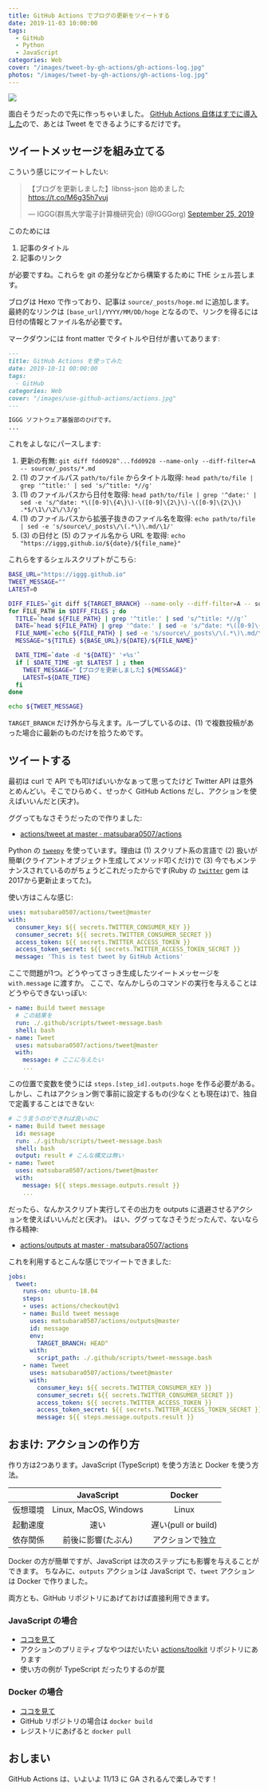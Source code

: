 ```yaml
---
title: GitHub Actions でブログの更新をツイートする
date: 2019-11-03 10:00:00
tags:
  - GitHub
  - Python
  - JavaScript
categories: Web
cover: "/images/tweet-by-gh-actions/gh-actions-log.jpg"
photos: "/images/tweet-by-gh-actions/gh-actions-log.jpg"
---
```


![](/images/tweet-by-gh-actions/ikisatsu.jpg)

面白そうだったので先に作っちゃいました。
[GitHub Actions 自体はすでに導入した](https://iggg.github.io/2019/10/11/use-github-actions)ので、あとは Tweet をできるようにするだけです。

## ツイートメッセージを組み立てる

こういう感じにツイートしたい:

<blockquote class="twitter-tweet"><p lang="ja" dir="ltr">【ブログを更新しました】libnss-json 始めました <a href="https://t.co/M6g35h7vuj">https://t.co/M6g35h7vuj</a></p>&mdash; IGGG(群馬大学電子計算機研究会) (@IGGGorg) <a href="https://twitter.com/IGGGorg/status/1176865665635930112?ref_src=twsrc%5Etfw">September 25, 2019</a></blockquote> <script async src="https://platform.twitter.com/widgets.js" charset="utf-8"></script>

このためには

1. 記事のタイトル
2. 記事のリンク

が必要ですね。これらを git の差分などから構築するために THE シェル芸します。

ブログは Hexo で作っており、記事は `source/_posts/hoge.md` に追加します。最終的なリンクは `[base_url]/YYYY/MM/DD/hoge` となるので、リンクを得るには日付の情報とファイル名が必要です。

マークダウンには front matter でタイトルや日付が書いてあります:

```markdown
---
title: GitHub Actions を使ってみた
date: 2019-10-11 00:00:00
tags:
  - GitHub
categories: Web
cover: "/images/use-github-actions/actions.jpg"
---

IGGG ソフトウェア基盤部のひげです。
...
```

これをよしなにパースします:

1. 更新の有無: `git diff fdd0928^...fdd0928 --name-only --diff-filter=A -- source/_posts/*.md`
2. (1) のファイルパス `path/to/file` からタイトル取得: `head path/to/file | grep '^title:' | sed 's/^title: *//g'`
3. (1) のファイルパスから日付を取得: `head path/to/file | grep '^date:' | sed -e 's/^date: *\([0-9]\{4\}\)-\([0-9]\{2\}\)-\([0-9]\{2\}\) .*$/\1\/\2\/\3/g'`
4. (1) のファイルパスから拡張子抜きのファイル名を取得: `echo path/to/file | sed -e 's/source\/_posts\/\(.*\)\.md/\1/'`
5. (3) の日付と (5) のファイル名から URL を取得: `echo "https://iggg,github.io/${date}/${file_name}"`

これらをするシェルスクリプトがこちら:

```bash
BASE_URL="https://iggg.github.io"
TWEET_MESSAGE=""
LATEST=0

DIFF_FILES=`git diff ${TARGET_BRANCH} --name-only --diff-filter=A -- source/_posts/*.md`
for FILE_PATH in $DIFF_FILES ; do
  TITLE=`head ${FILE_PATH} | grep '^title:' | sed 's/^title: *//g'`
  DATE=`head ${FILE_PATH} | grep '^date:' | sed -e 's/^date: *\([0-9]\{4\}\)-\([0-9]\{2\}\)-\([0-9]\{2\}\) .*$/\1\/\2\/\3/g'`
  FILE_NAME=`echo ${FILE_PATH} | sed -e 's/source\/_posts\/\(.*\)\.md/\1/'`
  MESSAGE="${TITLE} ${BASE_URL}/${DATE}/${FILE_NAME}"

  DATE_TIME=`date -d "${DATE}" '+%s'`
  if [ $DATE_TIME -gt $LATEST ] ; then
    TWEET_MESSAGE="【ブログを更新しました】${MESSAGE}"
    LATEST=${DATE_TIME}
  fi
done

echo ${TWEET_MESSAGE}
```

`TARGET_BRANCH` だけ外から与えます。ループしているのは、(1) で複数投稿があった場合に最新のものだけを拾うためです。

## ツイートする

最初は curl で API でも叩けばいいかなぁって思ってたけど Twitter API は意外とめんどい。そこでひらめく、せっかく GitHub Actions だし、アクションを使えばいいんだと(天才)。

ググってもなさそうだったので作りました:

- [actions/tweet at master · matsubara0507/actions](https://github.com/matsubara0507/actions/tree/master/tweet)

Python の [`tweepy`](https://www.tweepy.org/) を使っています。理由は (1) スクリプト系の言語で (2) 扱いが簡単(クライアントオブジェクト生成してメソッド叩くだけ)で (3) 今でもメンテナンスされているのがちょうどこれだったからです(Ruby の [`twitter`](https://rubygems.org/gems/twitter) gem は2017から更新止まってた)。

使い方はこんな感じ:

```yaml
uses: matsubara0507/actions/tweet@master
with:
  consumer_key: ${{ secrets.TWITTER_CONSUMER_KEY }}
  consumer_secret: ${{ secrets.TWITTER_CONSUMER_SECRET }}
  access_token: ${{ secrets.TWITTER_ACCESS_TOKEN }}
  access_token_secret: ${{ secrets.TWITTER_ACCESS_TOKEN_SECRET }}
  message: 'This is test tweet by GitHub Actions'
```

ここで問題が1つ。どうやってさっき生成したツイートメッセージを `with.message` に渡すか。
ここで、なんかしらのコマンドの実行を与えることはどうやらできないっぽい:

```yaml
- name: Build tweet message
  # この結果を
  run: ./.github/scripts/tweet-message.bash
  shell: bash
- name: Tweet
  uses: matsubara0507/actions/tweet@master
  with:
    message: # ここに与えたい
    ...
```

この位置で変数を使うには `steps.[step_id].outputs.hoge` を作る必要がある。
しかし、これはアクション側で事前に設定するもの(少なくとも現在は)で、独自で定義することはできない:

```yaml
# こう言うのができれば良いのに
- name: Build tweet message
  id: message
  run: ./.github/scripts/tweet-message.bash
  shell: bash
  output: result # こんな構文は無い
- name: Tweet
  uses: matsubara0507/actions/tweet@master
  with:
    message: ${{ steps.message.outputs.result }}
    ...
```

だったら、なんかスクリプト実行してその出力を outputs に退避させるアクションを使えばいいんだと(天才)。
はい、ググってなさそうだったんで、ないなら作る精神:

- [actions/outputs at master · matsubara0507/actions](https://github.com/matsubara0507/actions/tree/master/outputs)

これを利用するとこんな感じでツイートできました:

```yaml
jobs:
  tweet:
    runs-on: ubuntu-18.04
    steps:
    - uses: actions/checkout@v1
    - name: Build tweet message
      uses: matsubara0507/actions/outputs@master
      id: message
      env:
        TARGET_BRANCH: HEAD^
      with:
        script_path: ./.github/scripts/tweet-message.bash
    - name: Tweet
      uses: matsubara0507/actions/tweet@master
      with:
        consumer_key: ${{ secrets.TWITTER_CONSUMER_KEY }}
        consumer_secret: ${{ secrets.TWITTER_CONSUMER_SECRET }}
        access_token: ${{ secrets.TWITTER_ACCESS_TOKEN }}
        access_token_secret: ${{ secrets.TWITTER_ACCESS_TOKEN_SECRET }}
        message: ${{ steps.message.outputs.result }}
```

## おまけ: アクションの作り方

作り方は2つあります。JavaScript (TypeScript) を使う方法と Docker を使う方法。

|  | JavaScript | Docker |
| :-: | :-: | :-: |
| 仮想環境 | Linux, MacOS, Windows | Linux |
| 起動速度 | 速い | 遅い(pull or build) |
| 依存関係 | 前後に影響(たぶん) | アクションで独立 |

Docker の方が簡単ですが、JavaScript は次のステップにも影響を与えることができます。
ちなみに、`outputs` アクションは JavaScript で、`tweet` アクションは Docker で作りました。

両方とも、GitHub リポジトリにあげておけば直接利用できます。

### JavaScript の場合

- [ココを見て](https://help.github.com/en/github/automating-your-workflow-with-github-actions/creating-a-javascript-action)
- アクションのプリミティブなやつはだいたい [actions/toolkit](https://github.com/actions/toolkit) リポジトリにあります
- 使い方の例が TypeScript だったりするのが罠

### Docker の場合

- [ココを見て](https://help.github.com/en/github/automating-your-workflow-with-github-actions/creating-a-docker-container-action)
- GitHub リポジトリの場合は `docker build`
- レジストリにあげると `docker pull`

## おしまい

GitHub Actions は、いよいよ 11/13 に GA されるんで楽しみです！
